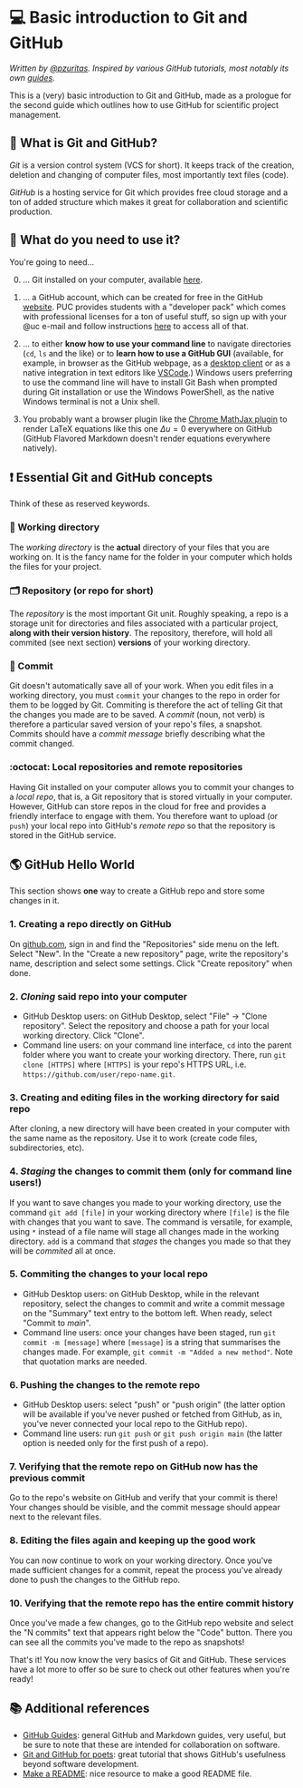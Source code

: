 # 💻 Basic introduction to Git and GitHub

_Written by [@pzuritas](https://github.com/pzuritas). Inspired by various GitHub tutorials, most notably its own [guides](https://guides.github.com/)._

This is a (very) basic introduction to Git and GitHub, made as a prologue for the second guide which outlines how to use GitHub for scientific project management.

## 🤔 What is Git and GitHub?

_Git_ is a version control system (VCS for short). It keeps track of the creation, deletion and changing of computer files, most importantly text files (code).

_GitHub_ is a hosting service for Git which provides free cloud storage and a ton of added structure which makes it great for collaboration and scientific production.

## 🧐 What do you need to use it?

You're going to need...

0. ... Git installed on your computer, available [here](https://git-scm.com/).

1. ... a GitHub account, which can be created for free in the GitHub [website](https://github.com/). PUC provides students with a "developer pack" which comes with professional licenses for a ton of useful stuff, so sign up with your @uc e-mail and follow instructions [here](https://education.github.com/pack) to access all of that.

2. ... to either **know how to use your command line** to navigate directories (`cd`, `ls` and the like) or to **learn how to use a GitHub GUI** (available, for example, in browser as the GitHub webpage, as a [desktop client](https://desktop.github.com/) or as a native integration in text editors like [VSCode](https://code.visualstudio.com/).) Windows users preferring to use the command line will have to install Git Bash when prompted during Git installation or use the Windows PowerShell, as the native Windows terminal is not a Unix shell.

3. You probably want a browser plugin like the [Chrome MathJax plugin](https://chrome.google.com/webstore/detail/mathjax-plugin-for-github/ioemnmodlmafdkllaclgeombjnmnbima?hl=en) to render LaTeX equations like this one $\Delta u = 0$ everywhere on GitHub (GitHub Flavored Markdown doesn't render equations everywhere natively).

## ❗ Essential Git and GitHub concepts

Think of these as reserved keywords.

### 📁 Working directory

The _working directory_ is the **actual** directory of your files that you are working on. It is the fancy name for the folder in your computer which holds the files for your project.

### 🗂️ Repository (or repo for short)

The _repository_ is the most important Git unit. Roughly speaking, a repo is a storage unit for directories and files associated with a particular project, **along with their version history**. The repository, therefore, will hold all commited (see next section) **versions** of your working directory.

### 💾 Commit

Git doesn't automatically save all of your work. When you edit files in a working directory, you must `commit` your changes to the repo in order for them to be logged by Git. Commiting is therefore the act of telling Git that the changes you made are to be saved. A _commit_ (noun, not verb) is therefore a particular saved version of your repo's files, a snapshot. Commits should have a _commit message_ briefly describing what the commit changed.

### :octocat: Local repositories and remote repositories

Having Git installed on your computer allows you to commit your changes to a _local repo_, that is, a Git repository that is stored virtually in your computer. However, GitHub can store repos in the cloud for free and provides a friendly interface to engage with them. You therefore want to upload (or `push`) your local repo into GitHub's _remote repo_ so that the repository is stored in the GitHub service.

## 🌎 GitHub Hello World

This section shows **one** way to create a GitHub repo and store some changes in it.

### 1. Creating a repo directly on GitHub

On [github.com](https://github.com), sign in and find the "Repositories" side menu on the left. Select "New". In the "Create a new repository" page, write the repository's name, description and select some settings. Click "Create repository" when done.

### 2. _Cloning_ said repo into your computer

- GitHub Desktop users: on GitHub Desktop, select "File" -> "Clone repository". Select the repository and choose a path for your local working directory. Click "Clone".
- Command line users: on your command line interface, `cd` into the parent folder where you want to create your working directory. There, run `git clone [HTTPS]` where `[HTTPS]` is your repo's HTTPS URL, i.e. `https://github.com/user/repo-name.git`.

### 3. Creating and editing files in the working directory for said repo

After cloning, a new directory will have been created in your computer with the same name as the repository. Use it to work (create code files, subdirectories, etc).

### 4. _Staging_ the changes to commit them (only for command line users!)

If you want to save changes you made to your working directory, use the command `git add [file]` in your working directory where `[file]` is the file with changes that you want to save. The command is versatile, for example, using `*` instead of a file name will stage all changes made in the working directory. `add` is a command that _stages_ the changes you made so that they will be _commited_ all at once.

### 5. Commiting the changes to your local repo

- GitHub Desktop users: on GitHub Desktop, while in the relevant repository, select the changes to commit and write a commit message on the "Summary" text entry to the bottom left. When ready, select "Commit to *main*".
- Command line users: once your changes have been staged, run `git commit -m [message]` where `[message]` is a string that summarises the changes made. For example, `git commit -m "Added a new method"`. Note that quotation marks are needed.

### 6. Pushing the changes to the remote repo

- GitHub Desktop users: select "push" or "push origin" (the latter option will be available if you've never pushed or fetched from GitHub, as in, you've never connected your local repo to the GitHub repo).
- Command line users: run `git push` or `git push origin main` (the latter option is needed only for the first push of a repo).

### 7. Verifying that the remote repo on GitHub now has the previous commit

Go to the repo's website on GitHub and verify that your commit is there! Your changes should be visible, and the commit message should appear next to the relevant files.

### 8. Editing the files again and keeping up the good work

You can now continue to work on your working directory. Once you've made sufficient changes for a commit, repeat the process you've already done to push the changes to the GitHub repo.

### 10. Verifying that the remote repo has the entire commit history

Once you've made a few changes, go to the GitHub repo website and select the "N commits" text that appears right below the "Code" button. There you can see all the commits you've made to the repo as snapshots!

That's it! You now know the very basics of Git and GitHub. These services have a lot more to offer so be sure to check out other features when you're ready!

## 📚 Additional references

- [GitHub Guides](https://guides.github.com/): general GitHub and Markdown guides, very useful, but be sure to note that these are intended for collaboration on software.
- [Git and GitHub for poets](https://www.youtube.com/watch?v=BCQHnlnPusY): great tutorial that shows GitHub's usefulness beyond software development.
- [Make a README](https://www.makeareadme.com/): nice resource to make a good README file.
